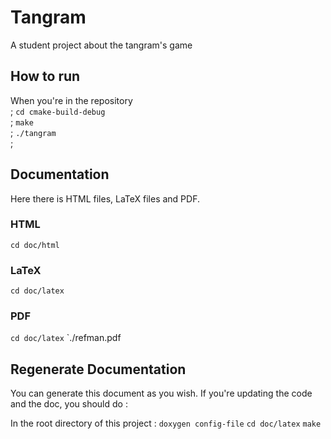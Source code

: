 # Tangram
A student project about the tangram's game

## How to run 
When you're in the repository <br/>;
`cd cmake-build-debug` <br/>;
`make` <br/>;
`./tangram`<br/>;

## Documentation
Here there is HTML files, LaTeX files and PDF.
### HTML
`cd doc/html`
### LaTeX
`cd doc/latex`
### PDF
`cd doc/latex`
`./refman.pdf

## Regenerate Documentation
You can generate this document as you wish. If you're updating the code and the doc, you should do :

In the root directory of this project :
`doxygen config-file`
`cd doc/latex`
`make`
